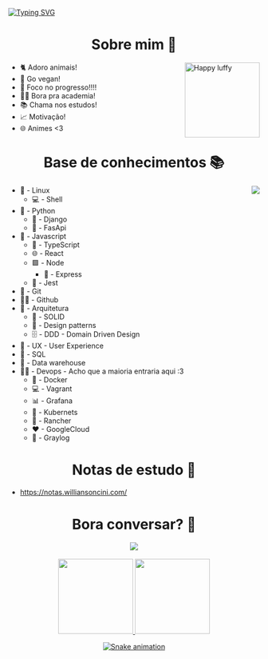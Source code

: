 
[![Typing SVG](https://readme-typing-svg.herokuapp.com?font=roboto&color=%238AD414&size=18&multiline=true&height=100&lines=%5Bnode1%5D+(local)+willian%40127.0.0.1+~+;%24+echo+%22Welcome!!!+%F0%9F%9A%80%22;Welcome!!!+%F0%9F%9A%80;%24)](https://git.io/typing-svg)


<h1 align='center'>Sobre mim 💬</h1>
<img align='right' height=150 src="https://media.giphy.com/media/aNeyXVMrED6fUO1Exy/giphy.gif" alt="Happy luffy"/>

- 🐈 Adoro animais!
- 🥦 Go vegan!
- 🚀 Foco no progresso!!!!
- 💪🏻 Bora pra academia!
- 📚 Chama nos estudos!
- 📈 Motivação!
- 🌐 Animes <3

<h1 align='center'>Base de conhecimentos 📚</h1>
<img align='right' src="https://media.giphy.com/media/H48YKEw3fXrcvIF2xE/giphy.gif"/>

- 👾 - Linux 
  - 💻 - Shell
- 🐍 - Python
  - 🐍 - Django
  - 🐍 - FasApi
- 🚀 - Javascript
  - 🚀 - TypeScript
  - 🌐 - React
  - 🟩 - Node
    - 🚈 - Express 
  - 🤡 - Jest
- 🔄 - Git
- 🐱‍🏍 - Github
- 🏦 - Arquitetura
  - 🧊 - SOLID
  - 📄 - Design patterns
  - 🗄 - DDD - Domain Driven Design
- 🤺 - UX - User Experience
- 🎲 - SQL
- 🎲 - Data warehouse
- 🐱‍👤 - Devops - Acho que a maioria entraria aqui :3
  - 🐳 - Docker
  - 💻 - Vagrant
  - 📊 - Grafana
  - 🐙 - Kubernets
  - 🐂 - Rancher 
  - ❤ - GoogleCloud
  - 📄 - Graylog

<h1 align='center'>Notas de estudo 📄</h1>

- https://notas.williansoncini.com/

<h1 align='center'>Bora conversar? 📨</h1>
<div align='center'>
    <a href="https://www.linkedin.com/in/willian-soncini-783b18160" target="_blank"><img src="https://img.shields.io/badge/-LinkedIn-%230077B5?style=for-the-badge&logo=linkedin&logoColor=white" target="_blank"></a>
</div>
<br>
<div align='center'>
  <a href="https://github.com/williansoncini"> 
  <img height="150em" src="https://github-readme-stats.vercel.app/api?username=williansoncini&include_all_commits=true"/>
  <img height="150em" src="https://github-readme-stats.vercel.app/api/top-langs/?username=williansoncini&layout=compact"/>
  <!-- <img height="150em" src="https://github-readme-stats.vercel.app/api?username=williansoncini&show_icons=true&theme=radical&include_all_commits=true&count_private=true"/>
  <img height="150em" src="https://github-readme-stats.vercel.app/api/top-langs/?username=williansoncini&layout=compact&langs_count=7&theme=radical"/> -->
</div> 

<div align='center'>

![Snake animation](https://raw.githubusercontent.com/williansoncini/williansoncini/output/github-contribution-grid-snake.svg)

</div>
